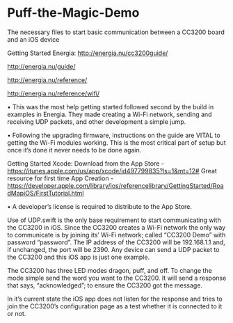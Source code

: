 # Puff-the-Magic-Demo
The necessary files to start basic communication between a CC3200 board and an iOS device

Getting Started Energia: 
  http://energia.nu/cc3200guide/
  
  http://energia.nu/guide/ 
  
  http://energia.nu/reference/
  
  http://energia.nu/reference/wifi/
  

•	This was the most help getting started followed second by the build in examples in Energia. They made creating a Wi-Fi network, sending and receiving UDP packets, and other development a simple jump.

•	Following the upgrading firmware, instructions on the guide are VITAL to getting the Wi-Fi modules working. This is the most critical part of setup but once it’s done it never needs to be done again.

Getting Started Xcode: 
Download from the App Store - https://itunes.apple.com/us/app/xcode/id497799835?ls=1&mt=12#
Great resource for first time App Creation -
https://developer.apple.com/library/ios/referencelibrary/GettingStarted/RoadMapiOS/FirstTutorial.html

•	A developer’s license is required to distribute to the App Store.



Use of UDP.swift is the only base requirement to start communicating with the CC3200 in iOS.  Since the CC3200 creates a Wi-Fi network the only way to communicate is by joining its’ Wi-Fi network; called “CC3200 Demo” with password “password”. The IP address of the CC3200 will be 192.168.1.1 and, if unchanged, the port will be 2390. Any device can send a UDP packet to the CC3200 and this iOS app is just one example. 

The CC3200 has three LED modes dragon, puff, and off. To change the mode simple send the word you want to the CC3200. It will send a response that says, “acknowledged”; to ensure the CC3200 got the message. 

In it’s current state the iOS app does not listen for the response and tries to join the CC3200’s configuration page as a test whether it is connected to it or not.


